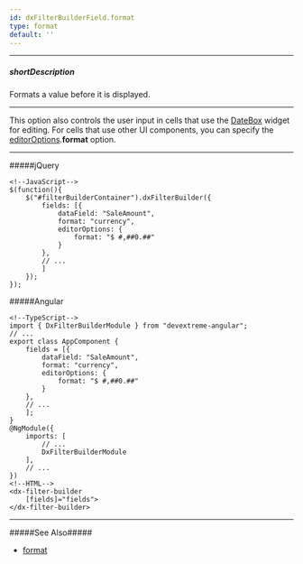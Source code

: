 ```yaml
---
id: dxFilterBuilderField.format
type: format
default: ''
---
```

---
##### shortDescription
Formats a value before it is displayed.

---
This option also controls the user input in cells that use the [DateBox](/api-reference/10%20UI%20Widgets/dxDateBox '/Documentation/ApiReference/UI_Widgets/dxDateBox/') widget for editing. For cells that use other UI components, you can specify the [editorOptions](/api-reference/_hidden/dxFilterBuilderField/editorOptions.md '/Documentation/ApiReference/UI_Widgets/dxFilterBuilder/Configuration/fields/#editorOptions').**format** option.

---
#####jQuery

    <!--JavaScript-->
    $(function(){
        $("#filterBuilderContainer").dxFilterBuilder({
            fields: [{
                dataField: "SaleAmount",
                format: "currency",
                editorOptions: {
                    format: "$ #,##0.##"
                }
            }, 
            // ...
            ]
        });
    });

#####Angular

    <!--TypeScript-->
    import { DxFilterBuilderModule } from "devextreme-angular";
    // ...
    export class AppComponent {
        fields = [{
            dataField: "SaleAmount",
            format: "currency",
            editorOptions: {
                format: "$ #,##0.##"
            }
        }, 
        // ...
        ];
    }
    @NgModule({
        imports: [
            // ...
            DxFilterBuilderModule
        ],
        // ...
    })
    <!--HTML-->
    <dx-filter-builder
        [fields]="fields">
    </dx-filter-builder>

---

#####See Also#####
- [format](/api-reference/50%20Common/Object%20Structures/format '/Documentation/ApiReference/Common/Object_Structures/format/')